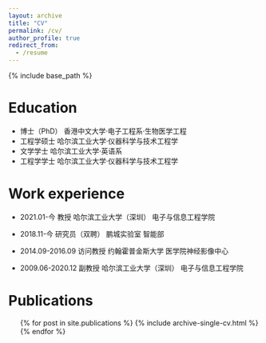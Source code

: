 ```yaml
---
layout: archive
title: "CV"
permalink: /cv/
author_profile: true
redirect_from:
  - /resume
---
```


{% include base_path %}

Education
======
* 博士（PhD） 香港中文大学·电子工程系·生物医学工程
* 工程学硕士 哈尔滨工业大学·仪器科学与技术工程学
* 文学学士 哈尔滨工业大学·英语系
* 工程学学士 哈尔滨工业大学·仪器科学与技术工程学

Work experience
======
* 2021.01-今 教授 哈尔滨工业大学（深圳） 电子与信息工程学院

* 2018.11-今 研究员（双聘） 鹏城实验室 智能部

* 2014.09-2016.09 访问教授 约翰霍普金斯大学 医学院神经影像中心

* 2009.06-2020.12 副教授 哈尔滨工业大学（深圳） 电子与信息工程学院


Publications
======
  <ul>{% for post in site.publications %}
    {% include archive-single-cv.html %}
  {% endfor %}</ul>
  
